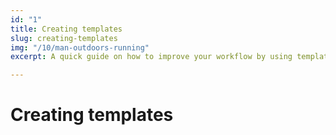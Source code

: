 ```yaml
---
id: "1"
title: Creating templates
slug: creating-templates
img: "/10/man-outdoors-running"
excerpt: A quick guide on how to improve your workflow by using templates

---
```

# Creating templates